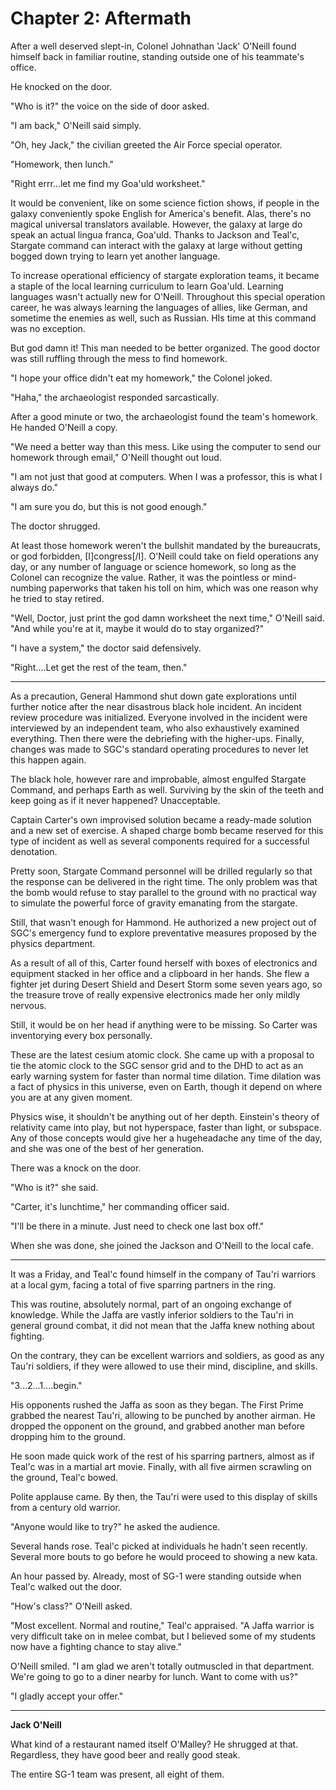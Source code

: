 # **Chapter 2: Aftermath**

After a well deserved slept-in, Colonel Johnathan 'Jack' O'Neill found himself back in familiar routine, standing outside one of his teammate's office.

He knocked on the door.

"Who is it?" the voice on the side of door asked.

"I am back," O'Neill said simply.

"Oh, hey Jack," the civilian greeted the Air Force special operator.

"Homework, then lunch."

"Right errr...let me find my Goa'uld worksheet."

It would be convenient, like on some science fiction shows, if people in the galaxy conveniently spoke English for America's benefit. Alas, there's no magical universal translators available. However, the galaxy at large do speak an actual lingua franca, Goa'uld. Thanks to Jackson and Teal'c, Stargate command can interact with the galaxy at large without getting bogged down trying to learn yet another language.

To increase operational efficiency of stargate exploration teams, it became a staple of the local learning curriculum to learn Goa'uld. Learning languages wasn't actually new for O'Neill. Throughout this special operation career, he was always learning the languages of allies, like German, and sometime the enemies as well, such as Russian. HIs time at this command was no exception.

But god damn it! This man needed to be better organized. The good doctor was still ruffling through the mess to find homework.

"I hope your office didn't eat my homework," the Colonel joked.

"Haha," the archaeologist responded sarcastically.

After a good minute or two, the archaeologist found the team's homework. He handed O'Neill a copy.

"We need a better way than this mess. Like using the computer to send our homework through email," O'Neill thought out loud.

"I am not just that good at computers. When I was a professor, this is what I always do."

"I am sure you do, but this is not good enough."

The doctor shrugged.

At least those homework weren't the bullshit mandated by the bureaucrats, or god forbidden, [I]congress[/I]. O'Neill could take on field operations any day, or any number of language or science homework, so long as the Colonel can recognize the value. Rather, it was the pointless or mind-numbing paperworks that taken his toll on him, which was one reason why he tried to stay retired.

"Well, Doctor, just print the god damn worksheet the next time," O'Neill said. "And while you're at it, maybe it would do to stay organized?"

"I have a system," the doctor said defensively.

"Right....Let get the rest of the team, then."

***

As a precaution, General Hammond shut down gate explorations until further notice after the near disastrous black hole incident. An incident review procedure was initialized. Everyone involved in the incident were interviewed by an independent team, who also exhaustively examined everything. Then there were the debriefing with the higher-ups. Finally, changes was made to SGC's standard operating procedures to never let this happen again.

The black hole, however rare and improbable, almost engulfed Stargate Command, and perhaps Earth as well. Surviving by the skin of the teeth and keep going as if it never happened? Unacceptable.

Captain Carter's own improvised solution became a ready-made solution and a new set of exercise. A shaped charge bomb became reserved for this type of incident as well as several components required for a successful denotation.

Pretty soon, Stargate Command personnel will be drilled regularly so that the response can be delivered in the right time. The only problem was that the bomb would refuse to stay parallel to the ground with no practical way to simulate the powerful force of gravity emanating from the stargate.

Still, that wasn't enough for Hammond. He authorized a new project out of SGC's emergency fund to explore preventative measures proposed by the physics department.

As a result of all of this, Carter found herself with boxes of electronics and equipment stacked in her office and a clipboard in her hands. She flew a fighter jet during Desert Shield and Desert Storm some seven years ago, so the treasure trove of really expensive electronics made her only mildly nervous.

Still, it would be on her head if anything were to be missing. So Carter was inventorying every box personally.

These are the latest cesium atomic clock. She came up with a proposal to tie the atomic clock to the SGC sensor grid and to the DHD to act as an early warning system for faster than normal time dilation. Time dilation was a fact of physics in this universe, even on Earth, though it depend on where you are at any given moment.

Physics wise, it shouldn't be anything out of her depth. Einstein's theory of relativity came into play, but not hyperspace, faster than light, or subspace. Any of those concepts would give her a  hugeheadache any time of the day, and she was one of the best of her generation.

There was a knock on the door.

"Who is it?" she said.

"Carter, it's lunchtime," her commanding officer said.

"I'll be there in a minute. Just need to check one last box off."

When she was done, she joined the Jackson and O'Neill to the local cafe.

***

It was a Friday, and Teal'c found himself in the company of Tau'ri warriors at a local gym, facing a total of five sparring partners in the ring.

This was routine, absolutely normal, part of an ongoing exchange of knowledge. While the Jaffa are vastly inferior soldiers to the Tau'ri in general ground combat, it did not mean that the Jaffa knew nothing about fighting.

On the contrary, they can be excellent warriors and soldiers, as good as any Tau'ri soldiers, if they were allowed to use their mind, discipline, and skills.

"3...2...1....begin."

His opponents rushed the Jaffa as soon as they began. The First Prime grabbed the nearest Tau'ri, allowing to be punched by another airman. He dropped the opponent on the ground, and grabbed another man before dropping him to the ground.

He soon made quick work of the rest of his sparring partners, almost as if Teal'c was in a martial art movie. Finally, with all five airmen scrawling on the ground, Teal'c bowed.

Polite applause came. By then, the Tau'ri were used to this display of skills from a century old warrior.

"Anyone would like to try?" he asked the audience.

Several hands rose. Teal'c picked at individuals he hadn't seen recently. Several more bouts to go before he would proceed to showing a new kata.

An hour passed by. Already, most of SG-1 were standing outside when Teal'c walked out the door.

"How's class?" O'Neill asked.

"Most excellent. Normal and routine," Teal'c appraised. "A Jaffa warrior is very difficult take on in melee combat, but I believed some of my students now have a fighting chance to stay alive."

O'Neill smiled. "I am glad we aren't totally outmuscled in that department. We're going to go to a diner nearby for lunch. Want to come with us?"

"I gladly accept your offer."

***
**Jack O'Neill**

What kind of a restaurant named itself O'Malley? He shrugged at that. Regardless, they have good beer and really good steak.

The entire SG-1 team was present, all eight of them. 
